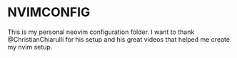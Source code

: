 # NVIMCONFIG
This is my personal neovim configuration folder. I want to thank @ChristianChiarulli for his setup and his great videos that helped me create my nvim setup.
